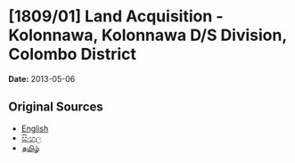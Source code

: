 # [1809/01] Land Acquisition - Kolonnawa, Kolonnawa D/S Division, Colombo District

**Date:** 2013-05-06

## Original Sources

- [English](https://documents.gov.lk/view/extra-gazettes/2013/5/1809-01_E.pdf)
- [සිංහල](https://documents.gov.lk/view/extra-gazettes/2013/5/1809-01_S.pdf)
- [தமிழ்](https://documents.gov.lk/view/extra-gazettes/2013/5/1809-01_T.pdf)
